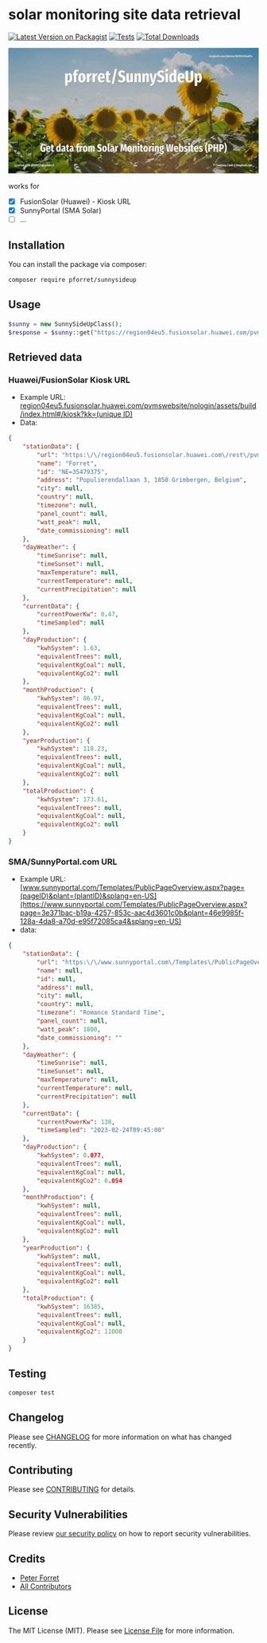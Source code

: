 # solar monitoring site data retrieval

[![Latest Version on Packagist](https://img.shields.io/packagist/v/pforret/sunnysideup.svg?style=flat-square)](https://packagist.org/packages/pforret/sunnysideup)
[![Tests](https://img.shields.io/github/actions/workflow/status/pforret/sunnysideup/run-tests.yml?branch=main&label=tests&style=flat-square)](https://github.com/pforret/sunnysideup/actions/workflows/run-tests.yml)
[![Total Downloads](https://img.shields.io/packagist/dt/pforret/sunnysideup.svg?style=flat-square)](https://packagist.org/packages/pforret/sunnysideup)

![](assets/unsplash.sunny.jpg)

works for
* [x] FusionSolar (Huawei) - Kiosk URL
* [x] SunnyPortal (SMA Solar)
* [ ] ...

## Installation

You can install the package via composer:

```bash
composer require pforret/sunnysideup
```

## Usage

```php
$sunny = new SunnySideUpClass();
$response = $sunny::get("https://region04eu5.fusionsolar.huawei.com/pvmswebsite/nologin/assets/build/index.html#/kiosk?kk=$id");
```

## Retrieved data

### Huawei/FusionSolar Kiosk URL

* Example URL: [region04eu5.fusionsolar.huawei.com/pvmswebsite/nologin/assets/build/index.html#/kiosk?kk=(unique ID)](https://region04eu5.fusionsolar.huawei.com/pvmswebsite/nologin/assets/build/index.html#/kiosk?kk=fo0x7vgtd9Noeqj9FHx2ofD0fPvAyj9b)
* Data:

```json
{
    "stationData": {
        "url": "https:\/\/region04eu5.fusionsolar.huawei.com\/rest\/pvms\/web\/kiosk\/v1\/station-kiosk-file?kk=fo0x7vgtd9Noeqj9FHx2ofD0fPvAyj9b",
        "name": "Forret",
        "id": "NE=35479375",
        "address": "Populierendallaan 3, 1850 Grimbergen, Belgium",
        "city": null,
        "country": null,
        "timezone": null,
        "panel_count": null,
        "watt_peak": null,
        "date_commissioning": null
    },
    "dayWeather": {
        "timeSunrise": null,
        "timeSunset": null,
        "maxTemperature": null,
        "currentTemperature": null,
        "currentPrecipitation": null
    },
    "currentData": {
        "currentPowerKw": 0.47,
        "timeSampled": null
    },
    "dayProduction": {
        "kwhSystem": 1.63,
        "equivalentTrees": null,
        "equivalentKgCoal": null,
        "equivalentKgCo2": null
    },
    "monthProduction": {
        "kwhSystem": 86.97,
        "equivalentTrees": null,
        "equivalentKgCoal": null,
        "equivalentKgCo2": null
    },
    "yearProduction": {
        "kwhSystem": 118.23,
        "equivalentTrees": null,
        "equivalentKgCoal": null,
        "equivalentKgCo2": null
    },
    "totalProduction": {
        "kwhSystem": 173.61,
        "equivalentTrees": null,
        "equivalentKgCoal": null,
        "equivalentKgCo2": null
    }
}
```

### SMA/SunnyPortal.com URL
* Example URL: [www.sunnyportal.com/Templates/PublicPageOverview.aspx?page=(pageID)&plant=(plantID)&splang=en-US](https://www.sunnyportal.com/Templates/PublicPageOverview.aspx?page=3e371bac-b19a-4257-853c-aac4d3601c0b&plant=46e9985f-128a-4da8-a70d-e95f72085ca4&splang=en-US)
* data:
```json
{
    "stationData": {
        "url": "https:\/\/www.sunnyportal.com\/Templates\/PublicPageOverview.aspx?page=3e371bac-b19a-4257-853c-aac4d3601c0b&plant=46e9985f-128a-4da8-a70d-e95f72085ca4&splang=en-US",
        "name": null,
        "id": null,
        "address": null,
        "city": null,
        "country": null,
        "timezone": "Romance Standard Time",
        "panel_count": null,
        "watt_peak": 1800,
        "date_commissioning": ""
    },
    "dayWeather": {
        "timeSunrise": null,
        "timeSunset": null,
        "maxTemperature": null,
        "currentTemperature": null,
        "currentPrecipitation": null
    },
    "currentData": {
        "currentPowerKw": 138,
        "timeSampled": "2023-02-24T09:45:00"
    },
    "dayProduction": {
        "kwhSystem": 0.077,
        "equivalentTrees": null,
        "equivalentKgCoal": null,
        "equivalentKgCo2": 0.054
    },
    "monthProduction": {
        "kwhSystem": null,
        "equivalentTrees": null,
        "equivalentKgCoal": null,
        "equivalentKgCo2": null
    },
    "yearProduction": {
        "kwhSystem": null,
        "equivalentTrees": null,
        "equivalentKgCoal": null,
        "equivalentKgCo2": null
    },
    "totalProduction": {
        "kwhSystem": 16385,
        "equivalentTrees": null,
        "equivalentKgCoal": null,
        "equivalentKgCo2": 11000
    }
}
```
## Testing

```bash
composer test
```

## Changelog

Please see [CHANGELOG](CHANGELOG.md) for more information on what has changed recently.

## Contributing

Please see [CONTRIBUTING](https://github.com/spatie/.github/blob/main/CONTRIBUTING.md) for details.

## Security Vulnerabilities

Please review [our security policy](../../security/policy) on how to report security vulnerabilities.

## Credits

- [Peter Forret](https://github.com/pforret)
- [All Contributors](../../contributors)

## License

The MIT License (MIT). Please see [License File](LICENSE.md) for more information.
